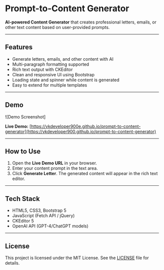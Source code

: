 # Prompt-to-Content Generator

**AI-powered Content Generator** that creates professional letters, emails, or other text content based on user-provided prompts.

---

## Features

- Generate letters, emails, and other content with AI
- Multi-paragraph formatting supported
- Rich text output with CKEditor
- Clean and responsive UI using Bootstrap
- Loading state and spinner while content is generated
- Easy to extend for multiple templates

---

## Demo

![Demo Screenshot]


**Live Demo:** [https://vkdeveloper900e.github.io/prompt-to-content-generator](https://vkdeveloper900.github.io/prompt-to-content-generator)

---

## How to Use

1. Open the **Live Demo URL** in your browser.  
2. Enter your content prompt in the text area.  
3. Click **Generate Letter**. The generated content will appear in the rich text editor.

---



## Tech Stack

- HTML5, CSS3, Bootstrap 5
- JavaScript (Fetch API / jQuery)
- CKEditor 5
- OpenAI API (GPT-4/ChatGPT models)

---

## License

This project is licensed under the MIT License. See the [LICENSE](LICENSE) file for details.
